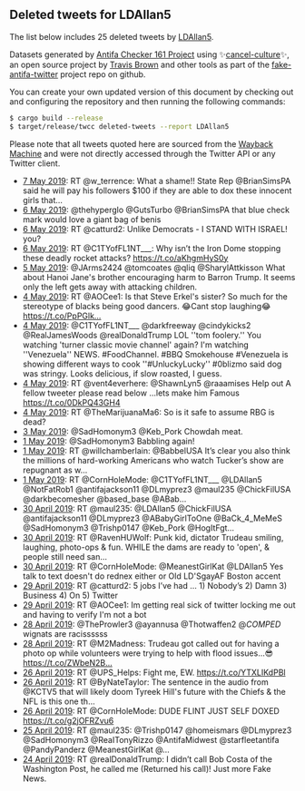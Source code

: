 ## Deleted tweets for LDAllan5

The list below includes 25 deleted tweets by
[LDAllan5](https://twitter.com/LDAllan5).



Datasets generated by [Antifa Checker 161 Project](https://twitter.com/antifacheck161) using ✨[cancel-culture](https://github.com/travisbrown/cancel-culture)✨, an open source project by 
[Travis Brown](https://twitter.com/travisbrown) and other tools as part of the 
[fake-antifa-twitter](https://github.com/antifacheck161/fake-antifa-twitter) project repo on github.

You can create your own updated version of this document by checking out and configuring the
repository and then running the following commands:

```bash
$ cargo build --release
$ target/release/twcc deleted-tweets --report LDAllan5
```

Please note that all tweets quoted here are sourced from the
[Wayback Machine](https://web.archive.org) and were not directly accessed through the Twitter API or
any Twitter client.

* [ 7 May 2019](https://web.archive.org/web/20190507012611/https://twitter.com/LDAllan5/status/1125572503672446977): RT @w_terrence: What a shame!! State Rep @BrianSimsPA said he will pay his followers $100 if they are able to dox these innocent girls that… <!--1125572503672446977-->
* [ 6 May 2019](https://web.archive.org/web/20190506224806/https://twitter.com/LDAllan5/status/1125532720724172800): @thehyperglo @GutsTurbo @BrianSimsPA that blue check mark would love a giant bag of benis <!--1125532720724172800-->
* [ 6 May 2019](https://web.archive.org/web/20190506145405/https://twitter.com/LDAllan5/status/1125413430515703808): RT @catturd2: Unlike Democrats - I STAND WITH ISRAEL!  you? <!--1125413430515703808-->
* [ 6 May 2019](https://web.archive.org/web/20190506022343/https://twitter.com/LDAllan5/status/1125224594552573952): RT @C1TYofFL1NT___: Why isn’t the Iron Dome stopping these deadly rocket attacks? https://t.co/aKhgmHyS0y <!--1125224594552573952-->
* [ 5 May 2019](https://web.archive.org/web/20190505023015/https://twitter.com/LDAllan5/status/1124863850858393600): @JArms2424 @tomcoates @qliq @SharylAttkisson What about Hanoi Jane's brother encouraging harm to Barron Trump.  It seems only the left gets away with attacking children. <!--1124863850858393600-->
* [ 4 May 2019](https://web.archive.org/web/20190504201505/https://twitter.com/LDAllan5/status/1124769437075197952): RT @AOCee1: Is that Steve Erkel's sister? So much for the stereotype of blacks being good dancers. 😂Cant stop laughing😂 https://t.co/PpPGlk… <!--1124769437075197952-->
* [ 4 May 2019](https://web.archive.org/web/20190504193731/https://twitter.com/LDAllan5/status/1124759983113924608): @C1TYofFL1NT___ @darkfreeway @cindykicks2 @RealJamesWoods @realDonaldTrump LOL ''tom foolery.'' You watching 'turner classic movie channel' again?  I'm watching ''Venezuela'' NEWS. #FoodChannel. #BBQ Smokehouse #Venezuela is showing different ways to cook  ''#UnluckyLucky'' #0blizmo said dog was stringy. Looks delicious, if slow roasted, I guess. <!--1124759983113924608-->
* [ 4 May 2019](https://web.archive.org/web/20190504181137/https://twitter.com/LDAllan5/status/1124738365666971649): RT @vent4everhere: @ShawnLyn5 @raaamises Help out A fellow tweeter please read below ...lets make him Famous https://t.co/0DkPQ43GH4 <!--1124738365666971649-->
* [ 4 May 2019](https://web.archive.org/web/20190504122135/https://twitter.com/LDAllan5/status/1124650276881879041): RT @TheMarijuanaMa6: So is it safe to assume RBG is dead? <!--1124650276881879041-->
* [ 3 May 2019](https://web.archive.org/web/20190503011814/https://twitter.com/LDAllan5/status/1124120951543685120): @SadHomonym3 @Keb_Pork Chowdah meat. <!--1124120951543685120-->
* [ 1 May 2019](https://web.archive.org/web/20190501034202/https://twitter.com/LDAllan5/status/1123432364246433792): @SadHomonym3 Babbling again! <!--1123432364246433792-->
* [ 1 May 2019](https://web.archive.org/web/20190501033229/https://twitter.com/LDAllan5/status/1123429960939712513): RT @willchamberlain: @BabbelUSA It’s clear you also think the millions of hard-working Americans who watch Tucker’s show are repugnant as w… <!--1123429960939712513-->
* [ 1 May 2019](https://web.archive.org/web/20190501032635/https://twitter.com/LDAllan5/status/1123428476151898113): RT @CornHoleMode: @C1TYofFL1NT___ @LDAllan5 @NotFatRob1 @antifajackson11 @DLmyprez3 @maul235 @ChickFilUSA @darkbecomesher @based_base @ABab… <!--1123428476151898113-->
* [30 April 2019](https://web.archive.org/web/20190430224318/https://twitter.com/LDAllan5/status/1123357185562509312): RT @maul235: @LDAllan5 @ChickFilUSA @antifajackson11 @DLmyprez3 @ABabyGirlToOne @BaCk_4_MeMeS @SadHomonym3 @Trishp0147 @Keb_Pork @HogItFgt… <!--1123357185562509312-->
* [30 April 2019](https://web.archive.org/web/20190430045130/https://twitter.com/LDAllan5/status/1123087458244202496): RT @RavenHUWolf: Punk kid, dictator Trudeau smiling, laughing, photo-ops &amp; fun. WHILE the dams are ready to 'open', &amp; people still need san… <!--1123087458244202496-->
* [30 April 2019](https://web.archive.org/web/20190430015051/https://twitter.com/LDAllan5/status/1123041996195672066): RT @CornHoleMode: @MeanestGirlKat @LDAllan5 Yes talk to text doesn't do rednex either or Old LD'SgayAF Boston accent <!--1123041996195672066-->
* [29 April 2019](https://web.archive.org/web/20190429230731/https://twitter.com/LDAllan5/status/1123000892029059073): RT @catturd2: 5 jobs I’ve had ...  1) Nobody’s  2) Damn  3) Business  4) On  5) Twitter <!--1123000892029059073-->
* [29 April 2019](https://web.archive.org/web/20190429113427/https://twitter.com/LDAllan5/status/1122826476070612992): RT @AOCee1: Im getting real sick of twitter locking me out and having to verify I'm not a bot <!--1122826476070612992-->
* [28 April 2019](https://web.archive.org/web/20190428225244/https://twitter.com/LDAllan5/status/1122634783824257025): @TheProwler3 @ayannusa @Thotwaffen2 @_COMPED_ wignats are racissssss <!--1122634783824257025-->
* [28 April 2019](https://web.archive.org/web/20190428065313/https://twitter.com/LDAllan5/status/1122393313523277824): RT @M2Madness: Trudeau got called out for having a photo op while volunteers were trying to help with flood issues...😎 https://t.co/ZWbeN2B… <!--1122393313523277824-->
* [26 April 2019](https://web.archive.org/web/20190426212829/https://twitter.com/LDAllan5/status/1121888805886267392): RT @UPS_Helps: Fight me, EW. https://t.co/YTXLIKdPBl <!--1121888805886267392-->
* [26 April 2019](https://web.archive.org/web/20190426084458/https://twitter.com/LDAllan5/status/1121696660604633088): RT @ByNateTaylor: The sentence in the audio from @KCTV5 that will likely doom Tyreek Hill's future with the Chiefs &amp; the NFL is this one th… <!--1121696660604633088-->
* [26 April 2019](https://web.archive.org/web/20190426023350/https://twitter.com/LDAllan5/status/1121603261834907649): RT @CornHoleMode: DUDE FLINT JUST SELF DOXED https://t.co/g2jOFRZvu6 <!--1121603261834907649-->
* [25 April 2019](https://web.archive.org/web/20190425032103/https://twitter.com/LDAllan5/status/1121252756432596992): RT @maul235: @Trishp0147 @homeismars @DLmyprez3 @SadHomonym3 @ReaITonyRizzo @AntifaMidwest @starfleetantifa @PandyPanderz @MeanestGirlKat @… <!--1121252756432596992-->
* [24 April 2019](https://web.archive.org/web/20190424151008/https://twitter.com/LDAllan5/status/1121068815222054912): RT @realDonaldTrump: I didn’t call Bob Costa of the Washington Post, he called me (Returned his call)!  Just more Fake News. <!--1121068815222054912-->

